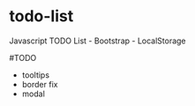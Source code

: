 # todo-list

Javascript TODO List - Bootstrap - LocalStorage

#TODO

- tooltips
- border fix
- modal
